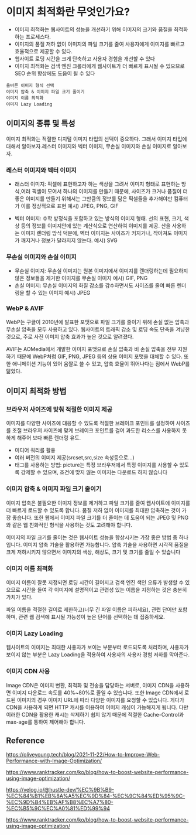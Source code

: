 # 이미지 최적화란 무엇인가요?

- 이미지 최적화는 웹사이트의 성능을 개선하기 위해 이미지의 크기와 품질을 최적화하는 프로세스다.
- 이미지의 품질 저하 없이 이미지의 파일 크기를 줄여 사용자에게 이미지를 빠르고 효율적으로 제공할 수 있다.
- 웹사이트 로딩 시간을 크게 단축하고 사용자 경험을 개선할 수 있다
- 이미지 최적화는 검색 엔진 크롤러에게 웹사이트가 더 빠르게 표시될 수 있으므로 SEO 순위 향상에도 도움이 될 수 있다

```
올바른 이미지 형식 선택
이미지 압축 & 이미지 파일 크기 줄이기
이미지 이름 최적화
이미지 Lazy Loading
```

## 이미지의 종류 및 특성

이미지 최적화는 적절한 디지털 이미지 타입의 선택이 중요하다. 그래서 이미지 타입에 대해서 알아보자.레스터 이미지와 벡터 이미지, 무손실 이미지와 손실 이미지로 알아보자.

### 레스터 이미지와 벡터 이미지

- 래스터 이미지: 픽셀에 표현하고자 하는 색상을 그려서 이미지 형태로 표현하는 방식,여러 픽셀이 모여서 하나의 이미지를 만들기 때문에, 사이즈가 크거나 품질이 더 좋은 이미지를 만들기 위해서는 그만큼의 정보를 담은 픽셀들을 추가해야만 컴퓨터가 이를 정상적으로 표현
  예시) JPEG, PNG, GIF

- 벡터 이미지: 수학 방정식을 포함하고 있는 방식의 이미지 형태. 선의 표현, 크기, 색상 등의 정보를 이미지안에 있는 계산식으로 연산하여 이미지를 제공. 산을 사용하는 이미지 렌더링 방식 덕분에, 벡터 이미지는 사이즈가 커지거나, 작아져도 이미지가 깨지거나 정보가 달라지지 않는다.
  예시) SVG

### 무손실 이미지와 손실 이미지

- 무손실 이미지: 무손실 이미지는 원본 이미지에서 이미지를 렌더링하는데 필요하지 않은 정보들을 제거한 이미지를 무손실 이미지
  예시) GIF, PNG
- 손실 이미지: 무손실 이미지의 화질 감소를 감수하면서도 사이즈를 줄여 빠른 렌더링을 할 수 있는 이미지
  예시) JPEG

### WebP & AVIF

WebP는 구글이 2010년에 발표한 포맷으로 파일 크기를 줄이기 위해 손실 없는 압축과 무손실 압축을 모두 사용하고 있다. 웹사이트의 트래픽 감소 및 로딩 속도 단축을 겨냥한 것으로, 주로 사진 이미지 압축 효과가 높은 것으로 알려졌다.

AVIF는 AOMedia에서 개발한 이미지 포맷으로 손실 압축과 비 손실 압축을 전부 지원하기 때문에 WebP처럼 GIF, PNG, JPEG 등의 상용 이미지 포맷을 대체할 수 있다. 또한 애니메이션 기능이 있어 움짤로 쓸 수 있고, 압축 효율이 뛰어나다는 점에서 WebP를 닮았다.

## 이미지 최적화 방법

### 브라우저 사이즈에 맞춰 적절한 이미지 제공

이미지를 다양한 사이즈에 대응할 수 있도록 적절한 브레이크 포인트를 설정하여 사이즈를 조절
브라우저 사이즈에 맞게 브레이크 포인트를 걸어 과도한 리소스를 사용하지 못하게 해주어 보다 빠른 렌더링 유도.

- 미디어 쿼리를 활용
- 여러 버전의 이미지 제공(srcset,src,size 속성등으로...)
- <picture>태그를 사용하는 방법:
  picture는 특정 브라우저에서 특정 이미지를 사용할 수 있도록 강제할 수 있으며,
  조건에 맞지 않는 이미지는 다운로드 하지 않습니다

### 이미지 압축 & 이미지 파일 크기 줄이기

이미지 압축은 불필요한 이미지 정보를 제거하고 파일 크기를 줄여 웹사이트에 이미지를 더 빠르게 로드할 수 있도록 합니다. 품질 저하 없이 이미지를 최대한 압축하는 것이 가장 좋습니다. 또한 웹에서 이미지 파일 크기를 더 줄이는 데 도움이 되는 JPEG 및 PNG와 같은 웹 친화적인 형식을 사용하는 것도 고려해야 합니다.

이미지의 파일 크기를 줄이는 것은 웹사이트 성능을 향상시키는 가장 좋은 방법 중 하나입니다. 이미지 압축 기술을 활용하면 가능합니다. 압축 기술을 사용하면 시각적 품질을 크게 저하시키지 않으면서 이미지의 색상, 해상도, 크기 및 크기를 줄일 수 있습니다

### 이미지 이름 최적화

이미지 이름이 잘못 지정되면 로딩 시간이 길어지고 검색 엔진 색인 오류가 발생할 수 있으므로 시간을 들여 각 이미지에 설명적이고 관련성 있는 이름을 지정하는 것은 충분히 가치가 있다.

파일 이름을 적절한 길이로 제한하고(너무 긴 파일 이름은 피하세요), 관련 단어만 포함하며, 관련 웹 검색에 표시될 가능성이 높은 단어를 선택하는 데 집중하세요.

### 이미지 Lazy Loading

웹사이트의 이미지는 최대한 사용자가 보이는 부분부터 로드되도록 처리하며, 사용자가 보이지 않는 부분은 Lazy Loading을 적용하여 사용자의 사용자 경험 저하를 막아준다.

### 이미지 CDN 사용

Image CDN은 이미지 변환, 최적화 및 전송을 담당하는 서버로, 이미지 CDN을 사용하면 이미지 다운로드 속도를 40%~80%로 줄일 수 있습니다. 또한 Image CDN에서 로드된 이미지의 경우 이미지 URL에 따라 다양한 이미지를 요청할 수 있습니다. 게다가 CDN을 사용하게 되면 HTTP 캐시를 이용하여 이미지 캐싱이 가능해지게 됩니다. 다만 이러한 CDN을 활용한 캐시는 삭제하기 쉽지 않기 때문에 적절한 Cache-Control과 max-age를 통하여 제어해야 합니다.

## Reference

https://oliveyoung.tech/blog/2021-11-22/How-to-Improve-Web-Performance-with-Image-Optimization/

https://www.ranktracker.com/ko/blog/how-to-boost-website-performance-using-image-optimization/

https://velog.io/@hustle-dev/%EC%9B%B9-%EC%84%B1%EB%8A%A5%EC%9D%84-%EC%9C%84%ED%95%9C-%EC%9D%B4%EB%AF%B8%EC%A7%80-%EC%B5%9C%EC%A0%81%ED%99%94

https://www.ranktracker.com/ko/blog/how-to-boost-website-performance-using-image-optimization/
